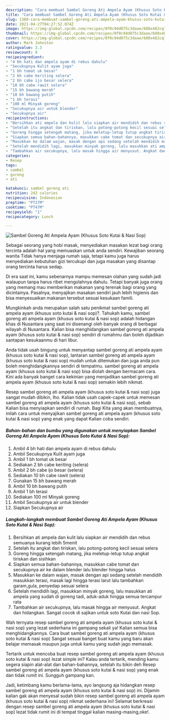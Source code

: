 ```yaml
---
description: "Cara membuat Sambel Goreng Ati Ampela Ayam (Khusus Soto Kutai &amp;amp; Nasi Sop) yang lezat Untuk Jualan"
title: "Cara membuat Sambel Goreng Ati Ampela Ayam (Khusus Soto Kutai &amp;amp; Nasi Sop) yang lezat Untuk Jualan"
slug: 1360-cara-membuat-sambel-goreng-ati-ampela-ayam-khusus-soto-kutai-and-amp-nasi-sop-yang-lezat-untuk-jualan
date: 2021-04-27T04:27:52.074Z
image: https://img-global.cpcdn.com/recipes/0f0c94d075c3daae/680x482cq70/sambel-goreng-ati-ampela-ayam-khusus-soto-kutai-nasi-sop-foto-resep-utama.jpg
thumbnail: https://img-global.cpcdn.com/recipes/0f0c94d075c3daae/680x482cq70/sambel-goreng-ati-ampela-ayam-khusus-soto-kutai-nasi-sop-foto-resep-utama.jpg
cover: https://img-global.cpcdn.com/recipes/0f0c94d075c3daae/680x482cq70/sambel-goreng-ati-ampela-ayam-khusus-soto-kutai-nasi-sop-foto-resep-utama.jpg
author: Mark Johnston
ratingvalue: 3.3
reviewcount: 8
recipeingredient:
- "4 bh hati dan ampela ayam di rebus dahulu"
- "Secukupnya Kulit ayam juga"
- "1 bh tomat uk besar"
- "2 bh cabe keriting selera"
- "2 bh cabe ijo besar selera"
- "10 bh cabe rawit selera"
- "15 bh bawang merah"
- "10 bh bawang putih"
- "1 bh terasi"
- "100 ml Minyak goreng"
- "Secukupnya air untuk blender"
- "Secukupnya air"
recipeinstructions:
- "Bersihkan ati ampela dan kulit lalu siapkan air mendidih dan rebus semuanya kurang lebih 5menit"
- "Setelah itu angkat dan tiriskan, lalu potong-potong kecil sesuai selera"
- "Goreng hingga setengah matang, jika meletup-letup tutup angkat tiriskan dan sisihkan"
- "Siapkan semua bahan-bahannya, masukkan cabe tomat dan secukupnya air ke dalam blender lalu blender hingga halus"
- "Masukkan ke dalam wajan, masak dengan api sedang setelah mendidih masukkan terasi, masak lagi hingga terasi larut lalu tambahkan garam,gula, penyedap sesuai selera"
- "Setelah mendidih lagi, masukkan minyak goreng, lalu masukkan ati ampela yang sudah di goreng tadi, aduk-aduk hingga semua tercampur rata"
- "Tambahkan air secukupnya, lalu masak hingga air menyusut. Angkat dan hidangkan. Sangat cocok di sajikan untuk soto Kutai dan nasi Sop."
categories:
- Resep
tags:
- sambel
- goreng
- ati

katakunci: sambel goreng ati 
nutrition: 242 calories
recipecuisine: Indonesian
preptime: "PT27M"
cooktime: "PT47M"
recipeyield: "1"
recipecategory: Lunch

---
```



![Sambel Goreng Ati Ampela Ayam (Khusus Soto Kutai &amp; Nasi Sop)](https://img-global.cpcdn.com/recipes/0f0c94d075c3daae/680x482cq70/sambel-goreng-ati-ampela-ayam-khusus-soto-kutai-nasi-sop-foto-resep-utama.jpg)

Sebagai seorang yang hobi masak, menyediakan masakan lezat bagi orang tercinta adalah hal yang memuaskan untuk anda sendiri. Kewajiban seorang  wanita Tidak hanya menjaga rumah saja, tetapi kamu juga harus menyediakan kebutuhan gizi tercukupi dan juga masakan yang disantap orang tercinta harus sedap.

Di era  saat ini, kamu sebenarnya mampu memesan olahan yang sudah jadi walaupun tanpa harus ribet mengolahnya dahulu. Tetapi banyak juga orang yang memang mau memberikan makanan yang terenak bagi orang yang dicintainya. Pasalnya, menyajikan masakan sendiri jauh lebih higienis dan bisa menyesuaikan makanan tersebut sesuai kesukaan famili. 



Mungkinkah anda merupakan salah satu penikmat sambel goreng ati ampela ayam (khusus soto kutai &amp; nasi sop)?. Tahukah kamu, sambel goreng ati ampela ayam (khusus soto kutai &amp; nasi sop) adalah hidangan khas di Nusantara yang saat ini disenangi oleh banyak orang di berbagai wilayah di Nusantara. Kalian bisa menghidangkan sambel goreng ati ampela ayam (khusus soto kutai &amp; nasi sop) sendiri di rumahmu dan boleh dijadikan santapan kesukaanmu di hari libur.

Anda tidak usah bingung untuk menyantap sambel goreng ati ampela ayam (khusus soto kutai &amp; nasi sop), lantaran sambel goreng ati ampela ayam (khusus soto kutai &amp; nasi sop) mudah untuk ditemukan dan juga anda pun boleh menghidangkannya sendiri di tempatmu. sambel goreng ati ampela ayam (khusus soto kutai &amp; nasi sop) bisa diolah dengan bermacam cara. Kini ada banyak banget cara kekinian yang menjadikan sambel goreng ati ampela ayam (khusus soto kutai &amp; nasi sop) semakin lebih nikmat.

Resep sambel goreng ati ampela ayam (khusus soto kutai &amp; nasi sop) juga sangat mudah dibikin, lho. Kalian tidak usah capek-capek untuk memesan sambel goreng ati ampela ayam (khusus soto kutai &amp; nasi sop), sebab Kalian bisa menyiapkan sendiri di rumah. Bagi Kita yang akan membuatnya, inilah cara untuk menyajikan sambel goreng ati ampela ayam (khusus soto kutai &amp; nasi sop) yang enak yang dapat Kalian coba sendiri.

<!--inarticleads1-->

##### Bahan-bahan dan bumbu yang digunakan untuk menyiapkan Sambel Goreng Ati Ampela Ayam (Khusus Soto Kutai &amp; Nasi Sop):

1. Ambil 4 bh hati dan ampela ayam di rebus dahulu
1. Ambil Secukupnya Kulit ayam juga
1. Ambil 1 bh tomat uk besar
1. Sediakan 2 bh cabe keriting (selera)
1. Ambil 2 bh cabe ijo besar (selera)
1. Sediakan 10 bh cabe rawit (selera)
1. Gunakan 15 bh bawang merah
1. Ambil 10 bh bawang putih
1. Ambil 1 bh terasi
1. Sediakan 100 ml Minyak goreng
1. Ambil Secukupnya air untuk blender
1. Siapkan Secukupnya air




<!--inarticleads2-->

##### Langkah-langkah membuat Sambel Goreng Ati Ampela Ayam (Khusus Soto Kutai &amp; Nasi Sop):

1. Bersihkan ati ampela dan kulit lalu siapkan air mendidih dan rebus semuanya kurang lebih 5menit
1. Setelah itu angkat dan tiriskan, lalu potong-potong kecil sesuai selera
1. Goreng hingga setengah matang, jika meletup-letup tutup angkat tiriskan dan sisihkan
1. Siapkan semua bahan-bahannya, masukkan cabe tomat dan secukupnya air ke dalam blender lalu blender hingga halus
1. Masukkan ke dalam wajan, masak dengan api sedang setelah mendidih masukkan terasi, masak lagi hingga terasi larut lalu tambahkan garam,gula, penyedap sesuai selera
1. Setelah mendidih lagi, masukkan minyak goreng, lalu masukkan ati ampela yang sudah di goreng tadi, aduk-aduk hingga semua tercampur rata
1. Tambahkan air secukupnya, lalu masak hingga air menyusut. Angkat dan hidangkan. Sangat cocok di sajikan untuk soto Kutai dan nasi Sop.




Wah ternyata resep sambel goreng ati ampela ayam (khusus soto kutai &amp; nasi sop) yang lezat sederhana ini gampang sekali ya! Kalian semua bisa menghidangkannya. Cara buat sambel goreng ati ampela ayam (khusus soto kutai &amp; nasi sop) Sangat sesuai banget buat kamu yang baru akan belajar memasak maupun juga untuk kamu yang sudah jago memasak.

Tertarik untuk mencoba buat resep sambel goreng ati ampela ayam (khusus soto kutai &amp; nasi sop) lezat simple ini? Kalau anda tertarik, mending kamu segera siapin alat-alat dan bahan-bahannya, setelah itu bikin deh Resep sambel goreng ati ampela ayam (khusus soto kutai &amp; nasi sop) yang enak dan tidak rumit ini. Sungguh gampang kan. 

Jadi, ketimbang kamu berlama-lama, ayo langsung aja hidangkan resep sambel goreng ati ampela ayam (khusus soto kutai &amp; nasi sop) ini. Dijamin kalian gak akan menyesal sudah bikin resep sambel goreng ati ampela ayam (khusus soto kutai &amp; nasi sop) nikmat sederhana ini! Selamat berkreasi dengan resep sambel goreng ati ampela ayam (khusus soto kutai &amp; nasi sop) lezat tidak rumit ini di tempat tinggal kalian masing-masing,oke!.

